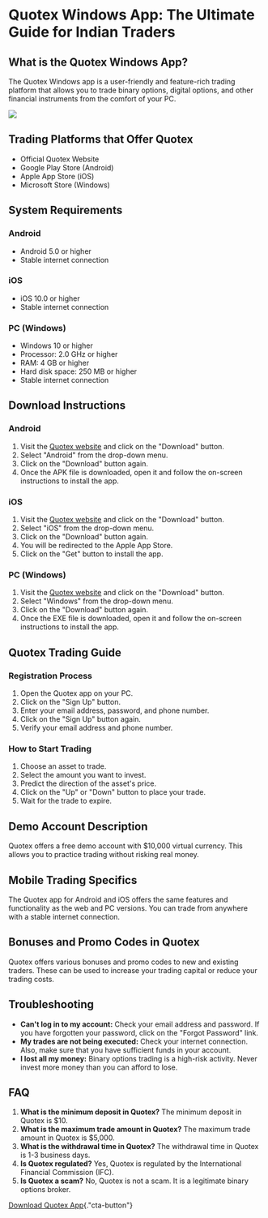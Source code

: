 # Quotex Windows App: The Ultimate Guide for Indian Traders

## What is the Quotex Windows App?

The Quotex Windows app is a user-friendly and feature-rich trading
platform that allows you to trade binary options, digital options, and
other financial instruments from the comfort of your PC.

[![](https://static.quotex.io/files/1_en/300_250.jpg)](https://traff.sbs/brokerqxsignupf)

## Trading Platforms that Offer Quotex

-   Official Quotex Website
-   Google Play Store (Android)
-   Apple App Store (iOS)
-   Microsoft Store (Windows)

## System Requirements

### Android

-   Android 5.0 or higher
-   Stable internet connection

### iOS

-   iOS 10.0 or higher
-   Stable internet connection

### PC (Windows)

-   Windows 10 or higher
-   Processor: 2.0 GHz or higher
-   RAM: 4 GB or higher
-   Hard disk space: 250 MB or higher
-   Stable internet connection

## Download Instructions

### Android

1.  Visit the [Quotex website](\%22https://traff.sbs/quotexonelink\%22)
    and click on the "Download" button.
2.  Select "Android" from the drop-down menu.
3.  Click on the "Download" button again.
4.  Once the APK file is downloaded, open it and follow the on-screen
    instructions to install the app.

### iOS

1.  Visit the [Quotex website](\%22https://traff.sbs/quotexonelink\%22)
    and click on the "Download" button.
2.  Select "iOS" from the drop-down menu.
3.  Click on the "Download" button again.
4.  You will be redirected to the Apple App Store.
5.  Click on the "Get" button to install the app.

### PC (Windows)

1.  Visit the [Quotex website](\%22https://traff.sbs/quotexonelink\%22)
    and click on the "Download" button.
2.  Select "Windows" from the drop-down menu.
3.  Click on the "Download" button again.
4.  Once the EXE file is downloaded, open it and follow the on-screen
    instructions to install the app.

## Quotex Trading Guide

### Registration Process

1.  Open the Quotex app on your PC.
2.  Click on the "Sign Up" button.
3.  Enter your email address, password, and phone number.
4.  Click on the "Sign Up" button again.
5.  Verify your email address and phone number.

### How to Start Trading

1.  Choose an asset to trade.
2.  Select the amount you want to invest.
3.  Predict the direction of the asset\'s price.
4.  Click on the "Up" or "Down" button to place your trade.
5.  Wait for the trade to expire.

## Demo Account Description

Quotex offers a free demo account with \$10,000 virtual currency. This
allows you to practice trading without risking real money.

## Mobile Trading Specifics

The Quotex app for Android and iOS offers the same features and
functionality as the web and PC versions. You can trade from anywhere
with a stable internet connection.

## Bonuses and Promo Codes in Quotex

Quotex offers various bonuses and promo codes to new and existing
traders. These can be used to increase your trading capital or reduce
your trading costs.

## Troubleshooting

-   **Can\'t log in to my account:** Check your email address and
    password. If you have forgotten your password, click on the
    "Forgot Password" link.
-   **My trades are not being executed:** Check your internet
    connection. Also, make sure that you have sufficient funds in your
    account.
-   **I lost all my money:** Binary options trading is a high-risk
    activity. Never invest more money than you can afford to lose.

## FAQ

1.  **What is the minimum deposit in Quotex?** The minimum deposit in
    Quotex is \$10.
2.  **What is the maximum trade amount in Quotex?** The maximum trade
    amount in Quotex is \$5,000.
3.  **What is the withdrawal time in Quotex?** The withdrawal time in
    Quotex is 1-3 business days.
4.  **Is Quotex regulated?** Yes, Quotex is regulated by the
    International Financial Commission (IFC).
5.  **Is Quotex a scam?** No, Quotex is not a scam. It is a legitimate
    binary options broker.

[Download Quotex
App](\%22https://traff.sbs/quotexonelink\%22){."cta-button"}

